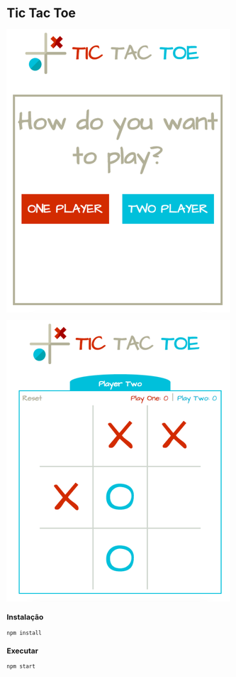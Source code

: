 # Tic Tac Toe

![Home Page](./home.png)

![Board](./board.png)

### Instalação
```
npm install
```

### Executar
```
npm start
```
